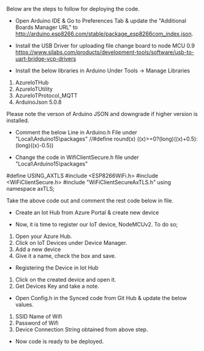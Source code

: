 Below are the steps to follow for deploying the code.

- Open Arduino IDE & Go to Preferences Tab & update the "Additional Boards Manager URL" to  http://arduino.esp8266.com/stable/package_esp8266com_index.json.

- Install the USB Driver for uploading file change board to node MCU 0.9
https://www.silabs.com/products/development-tools/software/usb-to-uart-bridge-vcp-drivers

- Install the below libraries in Arduino Under Tools -> Manage Libraries
1.  AzureIoTHub
1.  AzureIoTUtility
1.  AzureIoTProtocol_MQTT
1.  ArduinoJson 5.0.8

Please note the verson of Arduino JSON and downgrade if higher version is installed.

- Comment the below Line in Arduino.h File under "Local\Arduino15\packages"
//#define round(x)     ((x)>=0?(long)((x)+0.5):(long)((x)-0.5))

- Change the code in WifiClientSecure.h file under "Local\Arduino15\packages"

#define USING_AXTLS
#include <ESP8266WiFi.h>
#include <WiFiClientSecure.h>
#include "WiFiClientSecureAxTLS.h"
using namespace axTLS;

Take the above code out and comment the rest code below in file.

- Create an Iot Hub from Azure Portal & create new device

- Now, it is time to register our IoT device, NodeMCUv2. To do so;
1. Open your Azure Hub.
2. Click on IoT Devices under Device Manager.
3. Add a new device
4. Give it a name, check the box and save.

- Registering the Device in Iot Hub
1. Click on the created device and open it.
2. Get Devices Key and take a note.

- Open Config.h in the Synced code from Git Hub & update the below values.
1. SSID Name of Wifi
2. Password of Wifi
3. Device Connection String obtained from above step.

- Now code is ready to be deployed.



